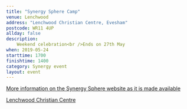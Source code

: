 ```yaml
---
title: "Synergy Sphere Camp"
venue: Lenchwood
address: "Lenchwood Christian Centre, Evesham"
postcode: WR11 4UP
allday: false
description: 
    Weekend celebration<br />Ends on 27th May
when: 2019-05-24
starttime: 1700
finishtime: 1400
category: Synergy event
layout: event
---
```

<a href="http://www.synergysphere.org/a-leadership-event/" target="_blank">More information on the Synergy Sphere website as it is made available</a>

<a href="http://www.lenchwood.org.uk" target="_blank">Lenchwood Christian Centre</a>
